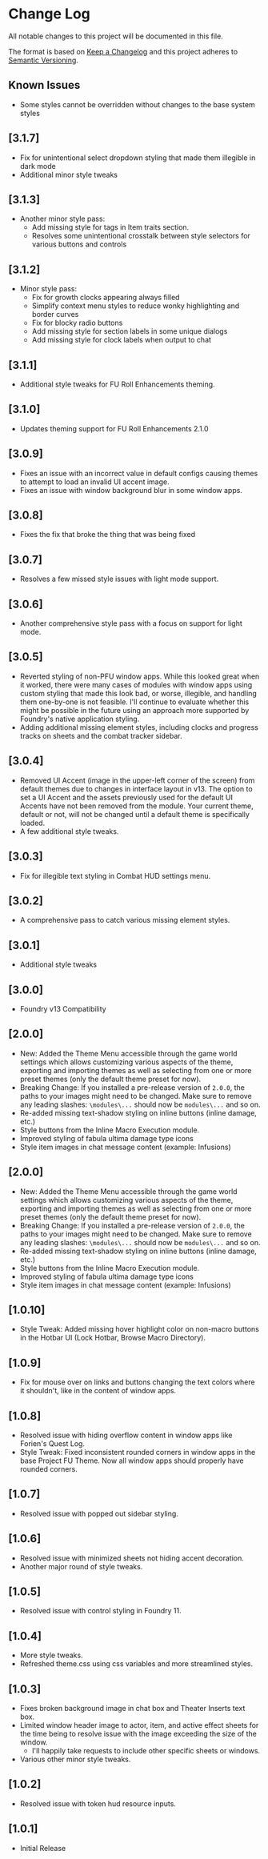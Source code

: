 # Change Log
All notable changes to this project will be documented in this file.
 
The format is based on [Keep a Changelog](http://keepachangelog.com/)
and this project adheres to [Semantic Versioning](http://semver.org/).

## Known Issues
- Some styles cannot be overridden without changes to the base system styles

## [3.1.7]
- Fix for unintentional select dropdown styling that made them illegible in dark mode
- Additional minor style tweaks

## [3.1.3]
- Another minor style pass:
  - Add missing style for tags in Item traits section. 
  - Resolves some unintentional crosstalk between style selectors for various buttons and controls

## [3.1.2]
- Minor style pass:
  - Fix for growth clocks appearing always filled
  - Simplify context menu styles to reduce wonky highlighting and border curves
  - Fix for blocky radio buttons
  - Add missing style for section labels in some unique dialogs
  - Add missing style for clock labels when output to chat

## [3.1.1]
- Additional style tweaks for FU Roll Enhancements theming.

## [3.1.0]
- Updates theming support for FU Roll Enhancements 2.1.0

## [3.0.9]
- Fixes an issue with an incorrect value in default configs causing themes to attempt to load an invalid UI accent image.
- Fixes an issue with window background blur in some window apps.

## [3.0.8]
- Fixes the fix that broke the thing that was being fixed

## [3.0.7] 
- Resolves a few missed style issues with light mode support.

## [3.0.6]
- Another comprehensive style pass with a focus on support for light mode.

## [3.0.5]
- Reverted styling of non-PFU window apps. While this looked great when it worked, there were many cases of modules with window apps using custom styling that made this look bad, or worse, illegible, and handling them one-by-one is not feasible. I'll continue to evaluate whether this might be possible in the future using an approach more supported by Foundry's native application styling.
- Adding additional missing element styles, including clocks and progress tracks on sheets and the combat tracker sidebar.

## [3.0.4]
- Removed UI Accent (image in the upper-left corner of the screen) from default themes due to changes in interface layout in v13. The option to set a UI Accent and the assets previously used for the default UI Accents have not been removed from the module. Your current theme, default or not, will not be changed until a default theme is specifically loaded.
- A few additional style tweaks.

## [3.0.3]
- Fix for illegible text styling in Combat HUD settings menu.

## [3.0.2]
- A comprehensive pass to catch various missing element styles.

## [3.0.1]
- Additional style tweaks

## [3.0.0]
- Foundry v13 Compatibility

## [2.0.0]
- New: Added the Theme Menu accessible through the game world settings which allows customizing various aspects of the theme, exporting and importing themes as well as selecting from one or more preset themes (only the default theme preset for now).
- Breaking Change: If you installed a pre-release version of `2.0.0`, the paths to your images might need to be changed. Make sure to remove any leading slashes: `\modules\...` should now be `modules\...` and so on.
- Re-added missing text-shadow styling on inline buttons (inline damage, etc.)
- Style buttons from the Inline Macro Execution module.
- Improved styling of fabula ultima damage type icons
- Style item images in chat message content (example: Infusions)

## [2.0.0]
- New: Added the Theme Menu accessible through the game world settings which allows customizing various aspects of the theme, exporting and importing themes as well as selecting from one or more preset themes (only the default theme preset for now).
- Breaking Change: If you installed a pre-release version of `2.0.0`, the paths to your images might need to be changed. Make sure to remove any leading slashes: `\modules\...` should now be `modules\...` and so on.
- Re-added missing text-shadow styling on inline buttons (inline damage, etc.)
- Style buttons from the Inline Macro Execution module.
- Improved styling of fabula ultima damage type icons
- Style item images in chat message content (example: Infusions)

## [1.0.10]
- Style Tweak: Added missing hover highlight color on non-macro buttons in the Hotbar UI (Lock Hotbar, Browse Macro Directory).

## [1.0.9]
- Fix for mouse over on links and buttons changing the text colors where it shouldn't, like in the content of window apps.

## [1.0.8]
- Resolved issue with hiding overflow content in window apps like Forien's Quest Log.
- Style Tweak: Fixed inconsistent rounded corners in window apps in the base Project FU Theme. Now all window apps should properly have rounded corners.

## [1.0.7]
- Resolved issue with popped out sidebar styling.

## [1.0.6]
- Resolved issue with minimized sheets not hiding accent decoration.
- Another major round of style tweaks.

## [1.0.5]
- Resolved issue with control styling in Foundry 11.

## [1.0.4]
- More style tweaks.
- Refreshed theme.css using css variables and more streamlined styles.

## [1.0.3]
- Fixes broken background image in chat box and Theater Inserts text box.
- Limited window header image to actor, item, and active effect sheets for the time being to resolve issue with the image exceeding the size of the window.
  - I'll happily take requests to include other specific sheets or windows.
- Various other minor style tweaks.

## [1.0.2]
- Resolved issue with token hud resource inputs.

## [1.0.1]
- Initial Release
